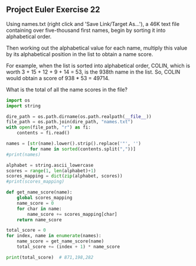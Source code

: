 ## Project Euler Exercise 22

Using names.txt (right click and 'Save Link/Target As...'),
a 46K text file containing over five-thousand first names,
begin by sorting it into alphabetical order.

Then working out the alphabetical value for each name,
multiply this value by its alphabetical position in the list to obtain a name score.

For example, when the list is sorted into alphabetical order,
COLIN, which is worth 3 + 15 + 12 + 9 + 14 = 53, is the 938th name in the list.
So, COLIN would obtain a score of 938 * 53 = 49714.

What is the total of all the name scores in the file?

```python
import os
import string

dire_path = os.path.dirname(os.path.realpath(__file__))
file_path = os.path.join(dire_path, "names.txt")
with open(file_path, "r") as fi:
    contents = fi.read()

names = [str(name).lower().strip().replace('"', '')
         for name in sorted(contents.split(","))]
#print(names)

alphabet = string.ascii_lowercase
scores = range(1, len(alphabet)+1)
scores_mapping = dict(zip(alphabet, scores))
#print(scores_mapping)

def get_name_score(name):
    global scores_mapping
    name_score = 0
    for char in name:
        name_score += scores_mapping[char]
    return name_score

total_score = 0
for index, name in enumerate(names):
    name_score = get_name_score(name)
    total_score += (index + 1) * name_score

print(total_score)  # 871,198,282
```
